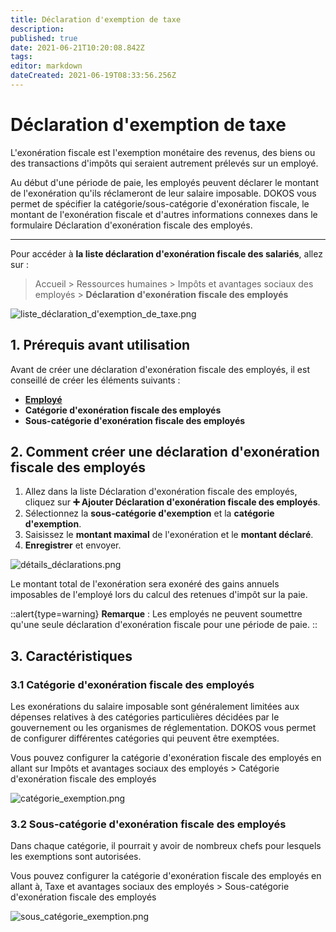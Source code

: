 ```yaml
---
title: Déclaration d'exemption de taxe
description: 
published: true
date: 2021-06-21T10:20:08.842Z
tags: 
editor: markdown
dateCreated: 2021-06-19T08:33:56.256Z
---
```


# Déclaration d'exemption de taxe

L'exonération fiscale est l'exemption monétaire des revenus, des biens ou des transactions d'impôts qui seraient autrement prélevés sur un employé.

Au début d'une période de paie, les employés peuvent déclarer le montant de l'exonération qu'ils réclameront de leur salaire imposable. DOKOS vous permet de spécifier la catégorie/sous-catégorie d'exonération fiscale, le montant de l'exonération fiscale et d'autres informations connexes dans le formulaire Déclaration d'exonération fiscale des employés.

---

Pour accéder à **la liste déclaration d'exonération fiscale des salariés**, allez sur :

> Accueil > Ressources humaines > Impôts et avantages sociaux des employés > **Déclaration d'exonération fiscale des employés**

![liste_déclaration_d'exemption_de_taxe.png](/payroll/employee-tax-exemption-declaration/liste_déclaration_d'exemption_de_taxe.png)

## 1. Prérequis avant utilisation

Avant de créer une déclaration d'exonération fiscale des employés, il est conseillé de créer les éléments suivants :

- **[Employé](/fr/human-resources/employee)**
- **Catégorie d'exonération fiscale des employés**
- **Sous-catégorie d'exonération fiscale des employés**

## 2. Comment créer une déclaration d'exonération fiscale des employés

1. Allez dans la liste Déclaration d'exonération fiscale des employés, cliquez sur **:heavy_plus_sign: Ajouter Déclaration d'exonération fiscale des employés**.
2. Sélectionnez la **sous-catégorie d'exemption** et la **catégorie d'exemption**.
3. Saisissez le **montant maximal** de l'exonération et le **montant déclaré**.
4. **Enregistrer** et envoyer.

![détails_déclarations.png](/payroll/employee-tax-exemption-declaration/détails_déclarations.png)

Le montant total de l'exonération sera exonéré des gains annuels imposables de l'employé lors du calcul des retenues d'impôt sur la paie.

::alert{type=warning}
**Remarque** : Les employés ne peuvent soumettre qu'une seule déclaration d'exonération fiscale pour une période de paie.
::

## 3. Caractéristiques

### 3.1 Catégorie d'exonération fiscale des employés

Les exonérations du salaire imposable sont généralement limitées aux dépenses relatives à des catégories particulières décidées par le gouvernement ou les organismes de réglementation. DOKOS vous permet de configurer différentes catégories qui peuvent être exemptées. 

Vous pouvez configurer la catégorie d'exonération fiscale des employés en allant sur Impôts et avantages sociaux des employés > Catégorie d'exonération fiscale des employés

![catégorie_exemption.png](/payroll/employee-tax-exemption-declaration/catégorie_exemption.png)

### 3.2 Sous-catégorie d'exonération fiscale des employés

Dans chaque catégorie, il pourrait y avoir de nombreux chefs pour lesquels les exemptions sont autorisées. 

Vous pouvez configurer la catégorie d'exonération fiscale des employés en allant à, Taxe et avantages sociaux des employés > Sous-catégorie d'exonération fiscale des employés

![sous_catégorie_exemption.png](/payroll/employee-tax-exemption-declaration/sous_catégorie_exemption.png)



